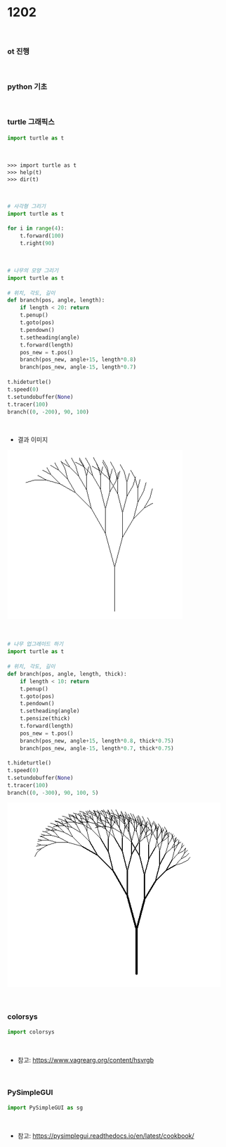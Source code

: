 # 1202

<br/>

### ot 진행



<br/>

### python 기초



<br/>

### turtle 그래픽스

```python
import turtle as t
```

<br/>

```
>>> import turtle as t
>>> help(t)
>>> dir(t)
```

<br/>

```python
# 사각형 그리기
import turtle as t

for i in range(4):
	t.forward(100)
	t.right(90)
```



<br/>

```python
# 나무의 모양 그리기
import turtle as t

# 위치, 각도, 길이
def branch(pos, angle, length):
    if length < 20: return
    t.penup()
    t.goto(pos)
    t.pendown()
    t.setheading(angle)
    t.forward(length)
    pos_new = t.pos()
    branch(pos_new, angle+15, length*0.8)
    branch(pos_new, angle-15, length*0.7)
    
t.hideturtle()
t.speed(0)
t.setundobuffer(None)
t.tracer(100)
branch((0, -200), 90, 100)
```



<br/>

- 결과 이미지

![](./img/branch_fig.PNG)



<br/>

```python
# 나무 업그레이드 하기
import turtle as t

# 위치, 각도, 길이
def branch(pos, angle, length, thick):
    if length < 10: return
    t.penup()
    t.goto(pos)
    t.pendown()
    t.setheading(angle)
    t.pensize(thick)
    t.forward(length)
    pos_new = t.pos()
    branch(pos_new, angle+15, length*0.8, thick*0.75)
    branch(pos_new, angle-15, length*0.7, thick*0.75)

t.hideturtle()
t.speed(0)
t.setundobuffer(None)
t.tracer(100)
branch((0, -300), 90, 100, 5)

```



![](./img/branch_fig2.PNG)





<br/>

### colorsys

```python
import colorsys
```

<br/>

- 참고: https://www.vagrearg.org/content/hsvrgb





<br/>

### PySimpleGUI

```python
import PySimpleGUI as sg
```

<br/>

- 참고: https://pysimplegui.readthedocs.io/en/latest/cookbook/









<br/><br/>